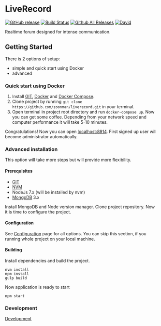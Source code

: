 # LiveRecord

[![GitHub release](https://img.shields.io/github/release/zoonman/liverecord.svg)](https://github.com/zoonman/liverecord)
[![Build Status](https://travis-ci.org/zoonman/liverecord.svg?branch=master)](https://travis-ci.org/zoonman/ruliq)
[![Github All Releases](https://img.shields.io/github/downloads/zoonman/liverecord/total.svg)](https://github.com/zoonman/liverecord)
[![David](https://img.shields.io/david/zoonman/liverecord.svg)](https://github.com/zoonman/liverecord)

Realtime forum designed for intense communication.

## Getting Started

There is 2 options of setup: 
 - simple and quick start using Docker
 - advanced

### Quick start using Docker

1. Install [GIT](https://git-scm.com/), [Docker](https://docs.docker.com/engine/installation/) and [Docker Compose](https://docs.docker.com/compose/install/).
2. Clone project by running `git clone https://github.com/zoonman/liverecord.git` in your terminal. 
3. Open terminal in project root directory and run `docker-compose up`. Now you can get some coffee. 
   Depending from your network speed and computer performance it will take 5-10 minutes.

Congratulations! Now you can open [localhost:8914](http://localhost:8914/).
First signed up user will become administrator automatically. 

### Advanced installation

This option will take more steps but will provide more flexibility. 

#### Prerequisites

- [GIT](https://git-scm.com/)
- [NVM](https://github.com/creationix/nvm)
- NodeJs 7.x (will be installed by nvm)
- [MongoDB](https://www.mongodb.com/) 3.x

Install MongoDB and Node version manager. 
Clone project repository. Now it is time to configure the project.

#### Configuration

See [Configuration](configuration.md) page for all options.
You can skip this section, if you running whole project on your local machine.

#### Building

Install dependencies and build the project.

```
nvm install
npm install
gulp build
```

Now application is ready to start

```
npm start
```

### Development

[Development](development.md)

